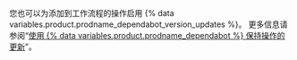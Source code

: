 您也可以为添加到工作流程的操作启用 {% data variables.product.prodname_dependabot_version_updates %}。 更多信息请参阅“[使用 {% data variables.product.prodname_dependabot %} 保持操作的更新](/github/administering-a-repository/keeping-your-actions-up-to-date-with-github-dependabot)”。
